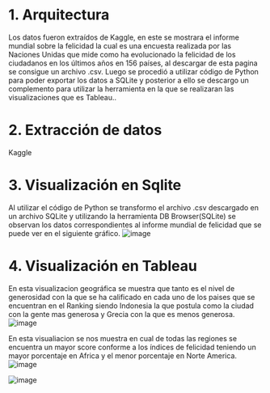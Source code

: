 # 1. Arquitectura
Los datos fueron extraídos de Kaggle, en este se mostrara el informe mundial sobre la felicidad la cual es una encuesta realizada por las Naciones Unidas que mide como ha evolucionado la felicidad de los ciudadanos en los últimos años en 156 países, al descargar de esta pagina se consigue un archivo .csv. Luego se procedió a utilizar código de Python para poder exportar los datos a SQLite y posterior a ello se descargo un complemento para utilizar la herramienta en la que se realizaran las visualizaciones que es Tableau..

# 2. Extracción de datos
Kaggle

# 3. Visualización en Sqlite 
Al utilizar el código de Python se transformo el archivo .csv descargado en un archivo SQLite y utilizando la herramienta DB Browser(SQLite) se observan los datos correspondientes al informe mundial de felicidad que se puede ver en el siguiente gráfico.
![image](https://user-images.githubusercontent.com/58036212/132585231-a887bbde-915f-4771-94eb-49a6d167170a.png)

# 4. Visualización en Tableau
En esta visualizacion geográfica se muestra que tanto es el nivel de generosidad con la que se ha calificado en cada uno de los paises que se encuentran en el Ranking siendo Indonesia la que postula como la ciudad con la gente mas generosa y Grecia con la que es menos generosa.
![image](https://user-images.githubusercontent.com/58036212/132585749-d9a0d850-c669-4793-b87e-52b5392d934b.png)

En esta visualiacion se nos muestra en cual de todas las regiones se encuentra un mayor score conforme a los índices de felicidad teniendo un mayor porcentaje en Africa y el menor porcentaje en Norte America.
![image](https://user-images.githubusercontent.com/58036212/132587342-58026550-1afe-48a4-896a-1537be4185e9.png)

![image](https://user-images.githubusercontent.com/58036212/132959256-d84ed1df-d30c-49a8-9e1d-87c2fc42c6e0.png)

